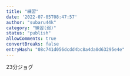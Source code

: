 ```yaml
---
title: "練習"
date: '2022-07-05T08:47:57'
author: "subaru44k"
category: "練習(弱)"
status: "publish"
allowComments: true
convertBreaks: false
entryHash: "08c741d056dcdd4bc8a4da0d63295e4e"
---
```

23分ジョグ
